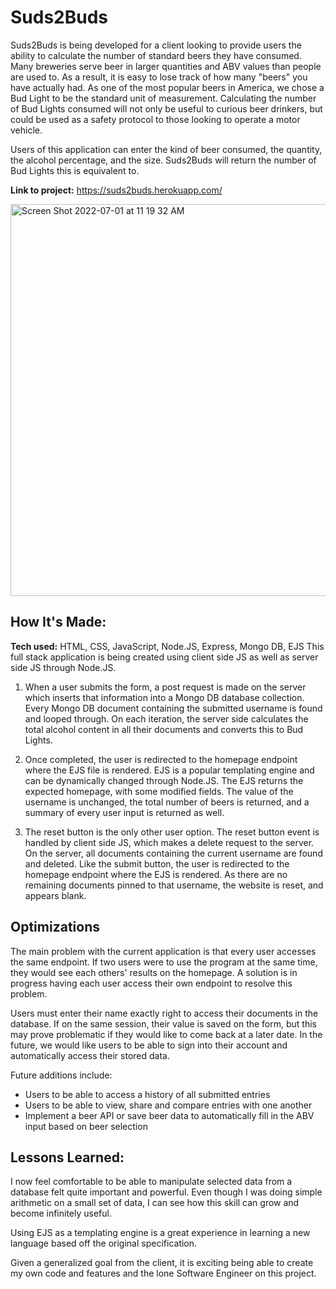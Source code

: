 # Suds2Buds
Suds2Buds is being developed for a client looking to provide users the ability to calculate the number of standard beers they have consumed. Many breweries serve beer in larger quantities and ABV values than people are used to. As a result, it is easy to lose track of how many "beers" you have actually had. As one of the most popular beers in America, we chose a Bud Light to be the standard unit of measurement. Calculating the number of Bud Lights consumed will not only be useful to curious beer drinkers, but could be used as a safety protocol to those looking to operate a motor vehicle.

Users of this application can enter the kind of beer consumed, the quantity, the alcohol percentage, and the size. Suds2Buds will return the number of Bud Lights this is equivalent to. 

**Link to project:** https://suds2buds.herokuapp.com/

<img width="627" alt="Screen Shot 2022-07-01 at 11 19 32 AM" src="https://user-images.githubusercontent.com/102390205/176922926-a488ab44-e0cc-4013-91cd-5120fd26c005.png">


## How It's Made:

**Tech used:** HTML, CSS, JavaScript, Node.JS, Express, Mongo DB, EJS
This full stack application is being created using client side JS as well as server side JS through Node.JS. 

1. When a user submits the form, a post request is made on the server which inserts that information into a Mongo DB database collection. Every Mongo DB document containing the submitted username is found and looped through. On each iteration, the server side calculates the total alcohol content in all their documents and converts this to Bud Lights.

2. Once completed, the user is redirected to the homepage endpoint where the EJS file is rendered. EJS is a popular templating engine and can be dynamically changed through Node.JS. The EJS returns the expected homepage, with some modified fields. The value of the username is unchanged, the total number of beers is returned, and a summary of every user input is returned as well.

3. The reset button is the only other user option. The reset button event is handled by client side JS, which makes a delete request to the server. On the server, all documents containing the current username are found and deleted. Like the submit button, the user is redirected to the homepage endpoint where the EJS is rendered. As there are no remaining documents pinned to that username, the website is reset, and appears blank.

## Optimizations

The main problem with the current application is that every user accesses the same endpoint. If two users were to use the program at the same time, they would see each others' results on the homepage. A solution is in progress having each user access their own endpoint to resolve this problem.

Users must enter their name exactly right to access their documents in the database. If on the same session, their value is saved on the form, but this may prove problematic if they would like to come back at a later date. In the future, we would like users to be able to sign into their account and automatically access their stored data.

Future additions include:
- Users to be able to access a history of all submitted entries
- Users to be able to view, share and compare entries with one another
- Implement a beer API or save beer data to automatically fill in the ABV input based on beer selection

## Lessons Learned:

I now feel comfortable to be able to manipulate selected data from a database felt quite important and powerful. Even though I was doing simple arithmetic on a small set of data, I can see how this skill can grow and become infinitely useful. 

Using EJS as a templating engine is a great experience in learning a new language based off the original specification.

Given a generalized goal from the client, it is exciting being able to create my own code and features and the lone Software Engineer on this project.
